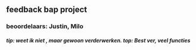 ## feedback bap project
### beoordelaars: Justin, Milo
##### tip: weet ik niet , maar gewoon verderwerken. top: Best ver, veel functies